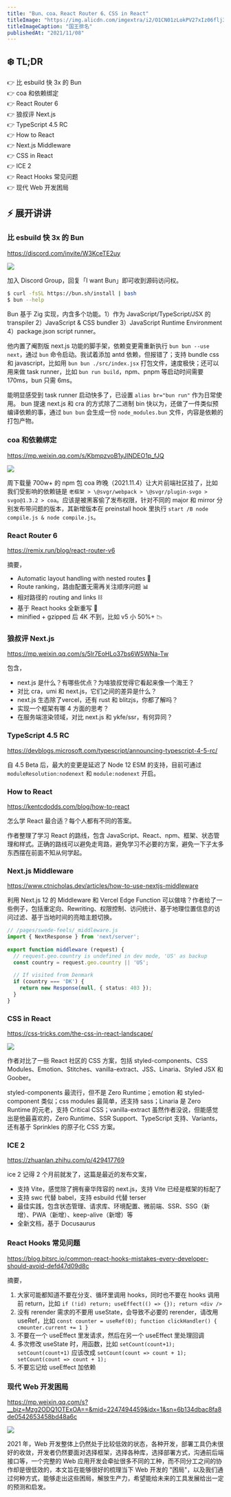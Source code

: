 ```yaml
---
title: "Bun、coa、React Router 6、CSS in React"
titleImage: "https://img.alicdn.com/imgextra/i2/O1CN01zLokPV27xIz06flj3_!!6000000007863-2-tps-1080-606.png"
titleImageCaption: "国王排名"
publishedAt: "2021/11/08"
---
```


## ❄️ TL;DR

👉 比 esbuild 快 3x 的 Bun<br />
👉 coa 和依赖绑定<br />
👉 React Router 6<br />
👉 狼叔评 Next.js<br />
👉 TypeScript 4.5 RC<br />
👉 How to React<br />
👉 Next.js Middleware<br />
👉 CSS in React<br />
👉 ICE 2<br />
👉 React Hooks 常见问题<br />
👉 现代 Web 开发困局<br />

## ⚡ 展开讲讲

### 比 esbuild 快 3x 的 Bun
https://discord.com/invite/W3KceTE2uy

![](https://img.alicdn.com/imgextra/i3/O1CN01jgIRHc1t28vhQyAaA_!!6000000005843-2-tps-2048-1004.png)

加入 Discord Group，回复「I want Bun」即可收到源码访问权。

```bash
$ curl -fsSL https://bun.sh/install | bash
$ bun --help
```

Bun 基于 Zig 实现，内含多个功能。1）作为 JavaScript/TypeScript/JSX 的 transpiler 2）JavaScript & CSS bundler 3）JavaScript Runtime Environment 4）package.json script runner。

他内置了阉割版 next.js 功能的脚手架，依赖变更需重新执行 `bun bun --use next`，通过 `bun` 命令启动。我试着添加 antd 依赖，但报错了；支持 bundle css 和 javascript，比如用 `bun bun ./src/index.jsx` 打包文件，速度极快；还可以用来做 task runner，比如 `bun run build`，npm、pnpm 等启动时间需要 170ms，bun 只需 6ms。

能明显感受到 task runner 启动快多了，已设置 `alias br="bun run"` 作为日常使用。
bun 提速 next.js 和 cra 的方式除了二进制 bin 快以为，还做了一件类似预编译依赖的事，通过 `bun bun` 会生成一份 `node_modules.bun` 文件，内容是依赖的打包产物。

### coa 和依赖绑定
https://mp.weixin.qq.com/s/KbmpzvoB1yJlNDEO1p_fJQ

![](https://img.alicdn.com/imgextra/i1/O1CN01jl8m4h1iSkA0JTDaK_!!6000000004412-2-tps-385-489.png)

周下载量 700w+ 的 npm 包 coa 昨晚（2021.11.4）让大片前端社区挂了，比如我们受影响的依赖链是 `老框架 > \@svgr/webpack > \@svgr/plugin-svgo > svgo@1.3.2 > coa`。应该是被黑客偷了发布权限，针对不同的 major 和 mirror 分别发布带问题的版本，其新增版本在 preinstall hook 里执行 `start /B node compile.js & node compile.js`。

### React Router 6
https://remix.run/blog/react-router-v6

摘要，

* Automatic layout handling with nested routes 🐣
* Route ranking，路由配置无需再关注顺序问题 📊
* 相对路径的 routing and links ⛓
* 基于 React hooks 全新重写 🎣
* minified + gzipped 后 4K 不到，比如 v5 小 50%+ 📉

### 狼叔评 Next.js
https://mp.weixin.qq.com/s/5Ir7EoHLo37bs6W5WNa-Tw

包含，

* next.js 是什么？有哪些优点？为啥狼叔觉得它看起来像一个海王？
* 对比 cra，umi 和 next.js，它们之间的差异是什么？
* next.js 生态除了vercel，还有 rust 和 blitzjs，你都了解吗？
* 实现一个框架有哪 4 方面的思考？
* 在服务端渲染领域，对比 next.js 和 ykfe/ssr，有何异同？

### TypeScript 4.5 RC
https://devblogs.microsoft.com/typescript/announcing-typescript-4-5-rc/

自 4.5 Beta 后，最大的变更是延迟了 Node 12 ESM 的支持，目前可通过 `moduleResolution:nodenext` 和 `module:nodenext` 开启。

### How to React
https://kentcdodds.com/blog/how-to-react

怎么学 React 最合适？每个人都有不同的答案。

作者整理了学习 React 的路线，包含 JavaScript、React、npm、框架、状态管理和样式。正确的路线可以避免走弯路，避免学习不必要的方案，避免一下子太多东西摆在前面不知从何学起。

### Next.js Middleware
https://www.ctnicholas.dev/articles/how-to-use-nextjs-middleware

利用 Next.js 12 的 Middleware 和 Vercel Edge Function 可以做啥？作者给了一些例子，包括重定向、Rewriting、权限控制、访问统计、基于地理位置信息的访问过滤、基于当地时间的亮暗主题切换。

```ts
// /pages/swede-feels/_middleware.js
import { NextResponse } from 'next/server';
	
export function middleware (request) {
  // request.geo.country is undefined in dev mode, 'US' as backup
  const country = request.geo.country || 'US';
	
  // If visited from Denmark
  if (country === 'DK') {
    return new Response(null, { status: 403 });
  }
}
```

### CSS in React
https://css-tricks.com/the-css-in-react-landscape/

![](https://img.alicdn.com/imgextra/i4/O1CN01dzTbpn1GL8KxhlF4k_!!6000000000605-2-tps-2284-1228.png)

作者对比了一些 React 社区的 CSS 方案，包括 styled-components、CSS Modules、Emotion、Stitches、vanilla-extract、JSS、Linaria、Styled JSX 和 Goober。

styled-components 最流行，但不是 Zero Runtime；emotion 和 styled-component 类似；css modules 最简单，还支持 sass；Linaria 是 Zero Runtime 的元老，支持 Critical CSS；vanilla-extract 虽然作者没说，但能感觉出是他最喜欢的，Zero Runtime、SSR Support、TypeScript 支持、Variants，还有基于 Sprinkles 的原子化 CSS 方案。

### ICE 2
https://zhuanlan.zhihu.com/p/429417769

ice 2 记得 2 个月前就发了，这篇是最近的发布文案，

* 支持 Vite，感觉除了拥有豪华阵容的 next.js，支持 Vite 已经是框架的标配了
* 支持 swc 代替 babel，支持 esbuild 代替 terser
* 最佳实践，包含状态管理、请求库、环境配置、微前端、SSR、SSG（新增）、PWA（新增）、keep-alive（新增）等
* 全新文档，基于 Docusaurus

### React Hooks 常见问题
https://blog.bitsrc.io/common-react-hooks-mistakes-every-developer-should-avoid-defd47d09d8c

摘要，

1. 大家可能都知道不要在分支、循环里调用 hooks，同时也不要在 hooks 调用前 return，比如 `if (!id) return; useEffect(() => {}); return <div />`
2. 没有 rerender 需求的不要用 useState，会导致不必要的 rerender，请改用 useRef，比如 `const counter = useRef(0); function clickHandler() { cmounter.current += 1 }`
3. 不要在一个 useEffect 里发请求，然后在另一个 useEffect 里处理回调
4. 多次修改 useState 时，用函数，比如 `setCount(count+1); setCount(count+1)` 应该改成 `setCount(count => count + 1); setCount(count => count + 1);`
5. 不要忘记给 useEffect 加依赖

### 现代 Web 开发困局
https://mp.weixin.qq.com/s?__biz=Mzg2ODQ1OTExOA==&mid=2247494459&idx=1&sn=6b134dbac8fa8de0542653458bd48a6c

![](https://img.alicdn.com/imgextra/i3/O1CN01JQbaBi1grobrN0E6U_!!6000000004196-2-tps-1080-684.png)

2021 年，Web 开发整体上仍然处于比较低效的状态，各种开发，部署工具仍未很好的收敛，开发者仍然要面对选择框架，选择各种库，选择部署方式，沟通前后端接口等，一个完整的 Web 应用开发会牵扯很多不同的工种，而不同分工之间的协作却是很低效的，本文旨在能够很好的梳理当下 Web 开发的 "困局"，以及我们通过何种方式，能够走出这些困局，解放生产力，希望能给未来的工具发展给出一定的预测和启发。

